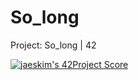 # So_long
Project: So_long | 42

[![jaeskim's 42Project Score](https://badge42.herokuapp.com/api/project/mmahias/so_long)](https://github.com/Mmahias/badge42)

